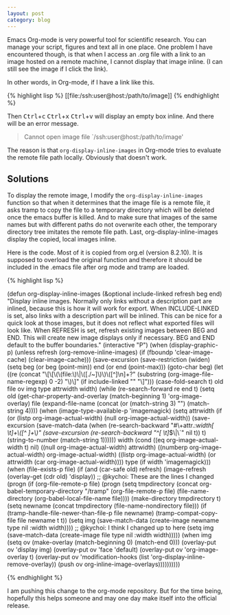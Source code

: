 ```yaml
---
layout: post
category: blog
---
```


Emacs Org-mode is very powerful tool for scientific research.  You can manage your script, figures and text all in one place.  One problem I have encountered though, is that when I access an .org file with a link to an image hosted on a remote machine, I cannot display that image inline.  (I can still see the image if I click the link).

In other words, in Org-mode, if I have a link like this.

{% highlight lisp %}
[[file:/ssh:user@host:/path/to/image]]
{% endhighlight %}

Then <kbd>Ctrl</kbd>+<kbd>c</kbd> <kbd>Ctrl</kbd>+<kbd>x</kbd> <kbd>Ctrl</kbd>+<kbd>v</kbd> will display an empty box inline.  And there will be an error message.

> Cannot open image file `/ssh:user@host:/path/to/image'

The reason is that <code>org-display-inline-images</code> in Org-mode tries to evaluate the remote file path locally.  Obviously that doesn't work.

Solutions
---

To display the remote image, I modify the <code>org-display-inline-images</code> function so that when it determines that the image file is a remote file, it asks tramp to copy the file to a temporary directory which will be deleted once the emacs buffer is killed.  And to make sure that images of the same names but with different paths do not overwrite each other, the temporary directory tree imitates the remote file path.  Last, org-display-inline-images display the copied, local images inline.

Here is the code.  Most of it is copied from org.el (version 8.2.10).  It is supposed to overload the original function and therefore it should be included in the .emacs file after org mode and tramp are loaded.

{% highlight lisp %}

(defun org-display-inline-images (&optional include-linked refresh beg end)
  "Display inline images.
Normally only links without a description part are inlined, because this
is how it will work for export.  When INCLUDE-LINKED is set, also links
with a description part will be inlined.  This can be nice for a quick
look at those images, but it does not reflect what exported files will look
like.
When REFRESH is set, refresh existing images between BEG and END.
This will create new image displays only if necessary.
BEG and END default to the buffer boundaries."
  (interactive "P")
  (when (display-graphic-p)
    (unless refresh
      (org-remove-inline-images)
      (if (fboundp 'clear-image-cache) (clear-image-cache)))
    (save-excursion
      (save-restriction
        (widen)
        (setq beg (or beg (point-min)) end (or end (point-max)))
        (goto-char beg)
        (let ((re (concat "\\[\\[\\(\\(file:\\)\\|\\([./~]\\)\\)\\([^]\n]+?"
                          (substring (org-image-file-name-regexp) 0 -2)
                          "\\)\\]" (if include-linked "" "\\]")))
              (case-fold-search t)
              old file ov img type attrwidth width)
          (while (re-search-forward re end t)
            (setq old (get-char-property-and-overlay (match-beginning 1)
                                                     'org-image-overlay)
                  file (expand-file-name
                        (concat (or (match-string 3) "") (match-string 4))))
            (when (image-type-available-p 'imagemagick)
              (setq attrwidth (if (or (listp org-image-actual-width)
                                      (null org-image-actual-width))
                                  (save-excursion
                                    (save-match-data
                                      (when (re-search-backward
                                             "#\\+attr.*:width[ \t]+\\([^ ]+\\)"
                                             (save-excursion
                                               (re-search-backward "^[ \t]*$\\|\\`" nil t)) t)
                                        (string-to-number (match-string 1))))))
                    width (cond ((eq org-image-actual-width t) nil)
                                ((null org-image-actual-width) attrwidth)
                                ((numberp org-image-actual-width)
                                 org-image-actual-width)
                                ((listp org-image-actual-width)
                                 (or attrwidth (car org-image-actual-width))))
                    type (if width 'imagemagick)))
            (when (file-exists-p file)
              (if (and (car-safe old) refresh)
                  (image-refresh (overlay-get (cdr old) 'display))
  ;; @kychoi: These are the lines I changed
                (progn
                  (if (org-file-remote-p file)
                      (progn
                        (setq tmpdirectory (concat org-babel-temporary-directory "/tramp" (org-file-remote-p file) (file-name-directory (org-babel-local-file-name file))))
                        (make-directory tmpdirectory t)
                        (setq newname (concat tmpdirectory (file-name-nondirectory file)))
                        (if (tramp-handle-file-newer-than-file-p file newname) (tramp-compat-copy-file file newname t t))
                        (setq img (save-match-data (create-image newname type nil :width width))))
  ;; @kychoi: I think I changed up to here
                  (setq img (save-match-data (create-image file type nil :width width)))))
                (when img
                  (setq ov (make-overlay (match-beginning 0) (match-end 0)))
                  (overlay-put ov 'display img)
                  (overlay-put ov 'face 'default)
                  (overlay-put ov 'org-image-overlay t)
                  (overlay-put ov 'modification-hooks
                               (list 'org-display-inline-remove-overlay))
                  (push ov org-inline-image-overlays))))))))))

{% endhighlight %}


I am pushing this change to the org-mode repository.  But for the time being, hopefully this helps someone and may one day make itself into the official release.


